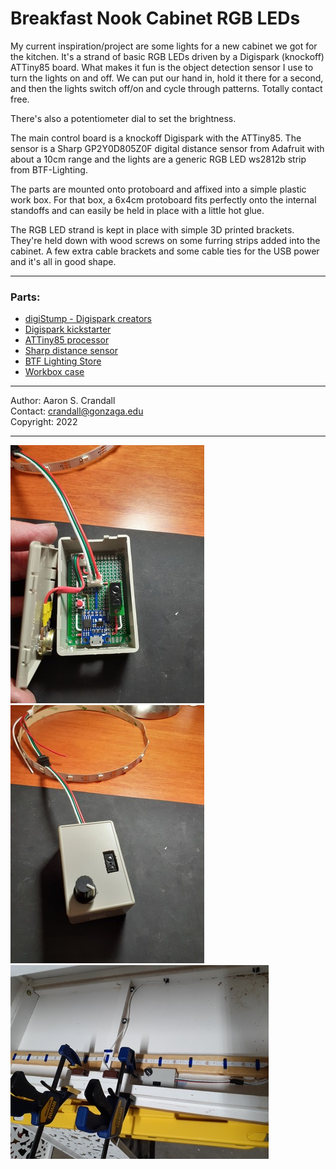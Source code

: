 # Breakfast Nook Cabinet RGB LEDs

My current inspiration/project are some lights for a new cabinet we got for the kitchen. It's a strand of basic RGB LEDs driven by a Digispark (knockoff) ATTiny85 board. What makes it fun is the object detection sensor I use to turn the lights on and off. We can put our hand in, hold it there for a second, and then the lights switch off/on and cycle through patterns. Totally contact free.

There's also a potentiometer dial to set the brightness.

The main control board is a knockoff Digispark with the ATTiny85. The sensor is a Sharp GP2Y0D805Z0F digital distance sensor from Adafruit with about a 10cm range and the lights are a generic RGB LED ws2812b strip from BTF-Lighting.

The parts are mounted onto protoboard and affixed into a simple plastic work box.
For that box, a 6x4cm protoboard fits perfectly onto the internal standoffs and can easily be held in place with a little hot glue.

The RGB LED strand is kept in place with simple 3D printed brackets.
They're held down with wood screws on some furring strips added into the cabinet.
A few extra cable brackets and some cable ties for the USB power and it's all in good shape.

* * *

### Parts:

* [digiStump - Digispark creators](http://digistump.com/)
* [Digispark kickstarter](https://bit.ly/3a8Agz2)
* [ATTiny85 processor](https://www.microchip.com/en-us/product/ATtiny85)
* [Sharp distance sensor](https://www.adafruit.com/product/3025)
* [BTF Lighting Store](https://www.btf-lighting.com/)
* [Workbox case](https://www.aliexpress.com/item/2251832805778607.html?spm=a2g0o.order_list.0.0.3b641802NGxFao&gatewayAdapt=4itemAdapt)

* * *

Author: Aaron S. Crandall  
Contact: <crandall@gonzaga.edu>  
Copyright: 2022

* * *

![Main Board](images/mainboard.jpg)
![Control dial](images/controldial.jpg)
![Installing in Cabinet](images/installation.jpg)

